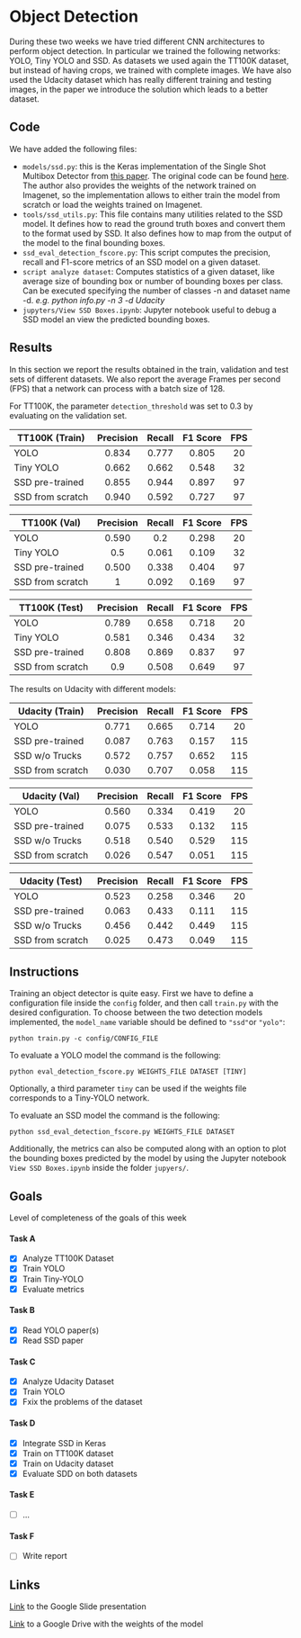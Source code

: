 # Object Detection
During these two weeks we have tried different CNN architectures to perform object detection. In particular we trained the following networks: YOLO, Tiny YOLO and SSD. As datasets we used again the TT100K dataset, but instead of having crops, we trained with complete images. We have also used the Udacity dataset which has really different training and testing images, in the paper we introduce the solution which leads to a better dataset.

## Code
We have added the following files:
* `models/ssd.py`: this is the Keras implementation of the Single Shot Multibox Detector from [this paper](https://arxiv.org/abs/1512.02325). The original code can be found [here](https://github.com/rykov8/ssd_keras). The author also provides the weights of the network trained on Imagenet, so the implementation allows to either train the model from scratch or load the weights trained on Imagenet.
* `tools/ssd_utils.py`: This file contains many utilities related to the SSD model. It defines how to read the ground truth boxes and convert them to the format used by SSD. It also defines how to map from the output of the model to the final bounding boxes.
* `ssd_eval_detection_fscore.py`: This script computes the precision, recall and F1-score metrics of an SSD model on a given dataset.
* `script analyze dataset`: Computes statistics of a given dataset, like average size of bounding box or number of bounding boxes per class. Can be executed specifying the number of classes -n and dataset name -d. *e.g.  python info.py -n 3 -d Udacity*
* `jupyters/View SSD Boxes.ipynb`: Jupyter notebook useful to debug a SSD model an view the predicted bounding boxes.

## Results
In this section we report the results obtained in the train, validation and test sets of different datasets. We also report the average Frames per second (FPS) that a network can process with a batch size of 128.

For TT100K, the parameter `detection_threshold` was set to 0.3 by evaluating on the validation set.

| TT100K (Train)    | Precision   | Recall  | F1 Score  | FPS |
| ----------------- |:------:| :-----:|:-----:|:-----:|
| YOLO              | 0.834      | 0.777      | 0.805     | 20 |
| Tiny YOLO         | 0.662      | 0.662      | 0.548     | 32 |
| SSD pre-trained   | 0.855      | 0.944      | 0.897     | 97 |
| SSD from scratch  | 0.940      | 0.592      | 0.727     | 97 |

| TT100K (Val)    | Precision   | Recall  | F1 Score  | FPS |
| ----------------- |:------:| :-----:|:-----:|:-----:|
| YOLO              | 0.590      | 0.2      | 0.298     | 20 |
| Tiny YOLO         | 0.5      | 0.061      | 0.109     | 32 |
| SSD pre-trained   | 0.500     | 0.338      | 0.404     | 97 |
| SSD from scratch  | 1      | 0.092      | 0.169     | 97 |

| TT100K (Test)    | Precision   | Recall  | F1 Score  | FPS |
| ----------------- |:------:| :-----:|:-----:|:-----:|
| YOLO              | 0.789      | 0.658      | 0.718     | 20 |
| Tiny YOLO         | 0.581	      | 0.346      | 0.434     | 32 |
| SSD pre-trained   | 0.808      | 0.869      | 0.837    | 97 |
| SSD from scratch  | 0.9      | 0.508      | 0.649     | 97 |

The results on Udacity with different models:

| Udacity (Train)    | Precision   | Recall  | F1 Score  | FPS |
| ----------------- |:------:| :-----:|:-----:|:-----:|
| YOLO              | 0.771      | 0.665      | 0.714     | 20 |
| SSD pre-trained   | 0.087      | 0.763      | 0.157     | 115 |
| SSD w/o Trucks    | 0.572      | 0.757      | 0.652     | 115 |
| SSD from scratch  | 0.030      | 0.707      | 0.058     | 115 |
		
| Udacity (Val)    | Precision   | Recall  | F1 Score  | FPS |
| ----------------- |:------:| :-----:|:-----:|:-----:|
| YOLO              | 0.560      | 0.334      | 0.419     | 20 |
| SSD pre-trained   | 0.075      | 0.533      | 0.132     | 115 |
| SSD w/o Trucks    | 0.518      | 0.540      | 0.529     | 115 |
| SSD from scratch  | 0.026      | 0.547      | 0.051     | 115 |

| Udacity (Test)    | Precision   | Recall  | F1 Score  | FPS |
| ----------------- |:------:| :-----:|:-----:|:-----:|
| YOLO              | 0.523      | 0.258      | 0.346     | 20 |
| SSD pre-trained   | 0.063      | 0.433      | 0.111     | 115 |
| SSD w/o Trucks    | 0.456      | 0.442	    | 0.449     | 115 |
| SSD from scratch  | 0.025      | 0.473      | 0.049     | 115 |

## Instructions
Training an object detector is quite easy. First we have to define a configuration file inside the `config` folder, and then call `train.py` with the desired configuration. To choose between the two detection models implemented, the `model_name` variable should be defined to `"ssd"`or `"yolo"`:
```
python train.py -c config/CONFIG_FILE
```

To evaluate a YOLO model the command is the following:
```
python eval_detection_fscore.py WEIGHTS_FILE DATASET [TINY]
```
Optionally, a third parameter `tiny` can be used if the weights file corresponds to a Tiny-YOLO network.

To evaluate an SSD model the command is the following:
```
python ssd_eval_detection_fscore.py WEIGHTS_FILE DATASET
```

Additionally, the metrics can also be computed along with an option to plot the bounding boxes predicted by the model by using the Jupyter notebook `View SSD Boxes.ipynb` inside the folder `jupyers/`.

## Goals
Level of completeness of the goals of this week
#### Task A
- [x] Analyze TT100K Dataset
- [x] Train YOLO
- [x] Train Tiny-YOLO
- [x] Evaluate metrics

#### Task B
- [x] Read YOLO paper(s)
- [x] Read SSD paper

#### Task C
- [x] Analyze Udacity Dataset
- [x] Train YOLO
- [x] Fxix the problems of the dataset

#### Task D
- [x] Integrate SSD in Keras
- [x] Train on TT100K dataset
- [x] Train on Udacity dataset
- [x] Evaluate SDD on both datasets

#### Task E
- [ ] ...

#### Task F
- [ ] Write report

## Links
[Link](https://docs.google.com/presentation/d/1V-ui0jbUjdvCARN4frC-gQrkKvEKChS92FLr5iQ614o/edit#slide=id.g1d0f8546dc_1_0) to the Google Slide presentation

[Link](https://drive.google.com/open?id=0B3RGXagP6D6sQUptXzhBd3U3Qzg) to a Google Drive with the weights of the model
